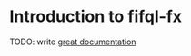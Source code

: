 # Introduction to fifql-fx

TODO: write [great documentation](http://jacobian.org/writing/what-to-write/)
